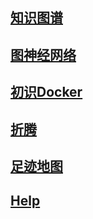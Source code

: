 ## [知识图谱](tech/kg.md)

## [图神经网络](tech/gcn.md)

## [初识Docker](tech/docker.md)

## [折腾](tech/折腾.md)

## [足迹地图](life/足迹地图.md)

## [Help](help.md)

